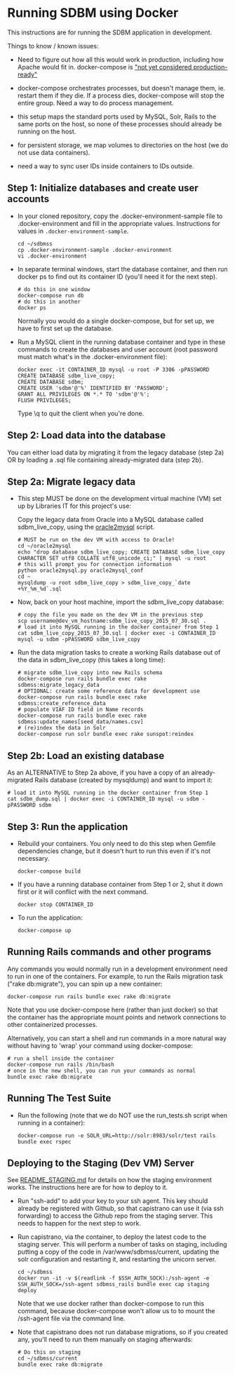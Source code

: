 
Running SDBM using Docker
=========================

This instructions are for running the SDBM application in development.

Things to know / known issues:

- Need to figure out how all this would work in production, including
  how Apache would fit in. docker-compose is
  ["not yet considered production-ready"](https://docs.docker.com/compose/production/)

- docker-compose orchestrates processes, but doesn't manage them,
  ie. restart them if they die. If a process dies, docker-compose will
  stop the entire group. Need a way to do process management.

- this setup maps the standard ports used by MySQL, Solr, Rails to the
  same ports on the host, so none of these processes should already be
  running on the host.

- for persistent storage, we map volumes to directories on the host
  (we do not use data containers).

- need a way to sync user IDs inside containers to IDs outside.

Step 1: Initialize databases and create user accounts
----------------------------------------------------

* In your cloned repository, copy the .docker-environment-sample file
  to .docker-environment and fill in the appropriate values.
  Instructions for values in `.docker-environment-sample`.

  ```
  cd ~/sdbmss
  cp .docker-environment-sample .docker-environment
  vi .docker-environment
  ```


* In separate terminal windows, start the database container, and then
  run docker ps to find out its container ID (you'll need it for the
  next step).

  ```
  # do this in one window
  docker-compose run db
  # do this in another
  docker ps
  ```

  Normally you would do a single docker-compose, but for set up, we
  have to first set up the database.

* Run a MySQL client in the running database container and type in
  these commands to create the databases and user account (root
  password must match what's in the .docker-environment file):

  ```
  docker exec -it CONTAINER_ID mysql -u root -P 3306 -pPASSWORD
  CREATE DATABASE sdbm_live_copy;
  CREATE DATABASE sdbm;
  CREATE USER 'sdbm'@'%' IDENTIFIED BY 'PASSWORD';
  GRANT ALL PRIVILEGES ON *.* TO 'sdbm'@'%';
  FLUSH PRIVILEGES;
  ```

  Type \q to quit the client when you're done.

Step 2: Load data into the database
-----------------------------------

You can either load data by migrating it from the legacy database
(step 2a) OR by loading a .sql file containing already-migrated data
(step 2b).

Step 2a: Migrate legacy data
----------------------------

* This step MUST be done on the development virtual machine (VM) set
  up by Libraries IT for this project's use:

  Copy the legacy data from Oracle into a MySQL database called
  sdbm_live_copy, using the
  [oracle2mysql](https://github.com/codeforkjeff/oracle2mysql) script.

  ```
  # MUST be run on the dev VM with access to Oracle!
  cd ~/oracle2mysql
  echo "drop database sdbm_live_copy; CREATE DATABASE sdbm_live_copy CHARACTER SET utf8 COLLATE utf8_unicode_ci;" | mysql -u root
  # this will prompt you for connection information
  python oracle2mysql.py oracle2mysql_conf
  cd ~
  mysqldump -u root sdbm_live_copy > sdbm_live_copy_`date +%Y_%m_%d`.sql
  ```

* Now, back on your host machine, import the sdbm_live_copy database:

  ```
  # copy the file you made on the dev VM in the previous step
  scp username@dev_vm_hostname:sdbm_live_copy_2015_07_30.sql .
  # load it into MySQL running in the docker container from Step 1
  cat sdbm_live_copy_2015_07_30.sql | docker exec -i CONTAINER_ID mysql -u sdbm -pPASSWORD sdbm_live_copy
  ```

* Run the data migration tasks to create a working Rails database out
  of the data in sdbm_live_copy (this takes a long time):

  ```
  # migrate sdbm_live_copy into new Rails schema
  docker-compose run rails bundle exec rake sdbmss:migrate_legacy_data
  # OPTIONAL: create some reference data for development use
  docker-compose run rails bundle exec rake sdbmss:create_reference_data
  # populate VIAF ID field in Name records
  docker-compose run rails bundle exec rake sdbmss:update_names[seed_data/names.csv]
  # (re)index the data in Solr
  docker-compose run solr bundle exec rake sunspot:reindex
  ```

Step 2b: Load an existing database
----------------------------------

As an ALTERNATIVE to Step 2a above, if you have a copy of an
already-migrated Rails database (created by mysqldump) and want to
import it:

  ```
  # load it into MySQL running in the docker container from Step 1
  cat sdbm_dump.sql | docker exec -i CONTAINER_ID mysql -u sdbm -pPASSWORD sdbm
  ```

Step 3: Run the application
---------------------------

* Rebuild your containers. You only need to do this step when Gemfile
  dependencies change, but it doesn't hurt to run this even if it's
  not necessary.

  ```
  docker-compose build
  ```

* If you have a running database container from Step 1 or 2, shut it
  down first or it will conflict with the next command.

  ```
  docker stop CONTAINER_ID
  ```

* To run the application:

  ```
  docker-compose up
  ```

Running Rails commands and other programs
-----------------------------------------

Any commands you would normally run in a development environment need
to run in one of the containers. For example, to run the Rails
migration task ("rake db:migrate"), you can spin up a new container:

  ```
  docker-compose run rails bundle exec rake db:migrate
  ```

Note that you use docker-compose here (rather than just docker) so
that the container has the appropriate mount points and network
connections to other containerized processes.

Alternatively, you can start a shell and run commands in a more
natural way without having to 'wrap' your command using
docker-compose:

  ```
  # run a shell inside the container
  docker-compose run rails /bin/bash
  # once in the new shell, you can run your commands as normal
  bundle exec rake db:migrate
  ```

Running The Test Suite
----------------------

* Run the following (note that we do NOT use the run_tests.sh script when running in a container):

  ```
  docker-compose run -e SOLR_URL=http://solr:8983/solr/test rails bundle exec rspec
  ```

Deploying to the Staging (Dev VM) Server
----------------------------------------

See [README_STAGING.md](README_STAGING.md) for details on how the
staging environment works. The instructions here are for how to deploy
to it.

* Run "ssh-add" to add your key to your ssh agent. This key should
  already be registered with Github, so that capistrano can use it
  (via ssh forwarding) to access the Github repo from the staging
  server. This needs to happen for the next step to work.

* Run capistrano, via the container, to deploy the latest code to the
  staging server. This will perform a number of tasks on staging,
  including putting a copy of the code in /var/www/sdbmss/current,
  updating the solr configuration and restarting it, and restarting
  the unicorn server.

  ```
  cd ~/sdbmss
  docker run -it -v $(readlink -f $SSH_AUTH_SOCK):/ssh-agent -e SSH_AUTH_SOCK=/ssh-agent sdbmss_rails bundle exec cap staging deploy
  ```

  Note that we use docker rather than docker-compose to run this
  command, because docker-compose won't allow us to to mount the
  /ssh-agent file via the command line.

* Note that capistrano does not run database migrations, so if you
  created any, you'll need to run them manually on staging afterwards:

  ```
  # Do this on staging
  cd ~/sdbmss/current
  bundle exec rake db:migrate
  ```
